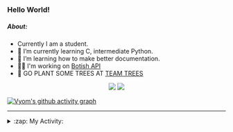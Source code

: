 ### Hello World!

##### About:
- Currently I am a student.
- 🌱 I’m currently learning C, intermediate Python.
- 🌱 I’m learning how to make better documentation.
- 👨‍💻 I'm working on [Botish API](https://github.com/Vyvy-vi/api)
- 🌱 GO PLANT SOME TREES AT [TEAM TREES](https://teamtrees.org/)

<p align="center">
  <a href="https://twitter.com/Vyvy_viM"><img target="_blank" src="https://img.shields.io/badge/twitter%20@Vyvy_viM-0D95E8?style=for-the-badge&logo=twitter&logoColor=white"/></a> 
  <a href="https://vyvy-vi.github.io/portfolio"><img target="_blank" src="https://img.shields.io/badge/-I_love_open_source-green?style=for-the-badge&logo=github&logoColor=black"/></a> 
</p>

[![Vyom's github activity graph](https://activity-graph.herokuapp.com/graph?username=Vyvy-vi)](https://github.com/ashutosh00710/github-readme-activity-graph)

---
<details>
  <summary>:zap: My Activity:</summary>
  
<!--START_SECTION:waka-->
![Code Time](http://img.shields.io/badge/Code%20Time-720%20hrs%2025%20mins-blue)

**I'm a Night 🦉** 

```text
🌞 Morning    57 commits     ██░░░░░░░░░░░░░░░░░░░░░░░   7.89% 
🌆 Daytime    177 commits    ██████░░░░░░░░░░░░░░░░░░░   24.52% 
🌃 Evening    245 commits    ████████░░░░░░░░░░░░░░░░░   33.93% 
🌙 Night      243 commits    ████████░░░░░░░░░░░░░░░░░   33.66%

```
📅 **I'm Most Productive on Sunday** 

```text
Monday       72 commits     ██░░░░░░░░░░░░░░░░░░░░░░░   9.97% 
Tuesday      116 commits    ████░░░░░░░░░░░░░░░░░░░░░   16.07% 
Wednesday    118 commits    ████░░░░░░░░░░░░░░░░░░░░░   16.34% 
Thursday     101 commits    ███░░░░░░░░░░░░░░░░░░░░░░   13.99% 
Friday       79 commits     ██░░░░░░░░░░░░░░░░░░░░░░░   10.94% 
Saturday     84 commits     ███░░░░░░░░░░░░░░░░░░░░░░   11.63% 
Sunday       152 commits    █████░░░░░░░░░░░░░░░░░░░░   21.05%

```


📊 **This Week I Spent My Time On** 

```text
🔥 Editors: 
VS Code                  12 hrs 56 mins      █████████████████████████   99.54% 
Vim                      3 mins              ░░░░░░░░░░░░░░░░░░░░░░░░░   0.46%

🐱‍💻 Projects: 
praise_backend_js        7 hrs 47 mins       ███████████████░░░░░░░░░░   59.89% 
Unknown Project          2 hrs 56 mins       █████░░░░░░░░░░░░░░░░░░░░   22.64% 
discord-bot              1 hr 20 mins        ██░░░░░░░░░░░░░░░░░░░░░░░   10.25% 
discord-bot-army         54 mins             █░░░░░░░░░░░░░░░░░░░░░░░░   7.03% 
onboarding-bot           1 min               ░░░░░░░░░░░░░░░░░░░░░░░░░   0.2%

```


 Last Updated on 10/04/2022 23:05:06 UTC
<!--END_SECTION:waka-->
</details>
